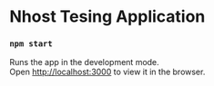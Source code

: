# Nhost Tesing Application

### `npm start`

Runs the app in the development mode.\
Open [http://localhost:3000](http://localhost:3000) to view it in the browser.